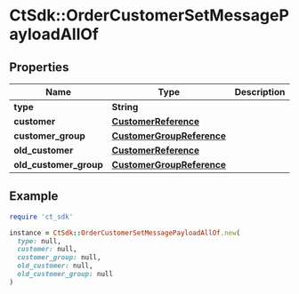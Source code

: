 # CtSdk::OrderCustomerSetMessagePayloadAllOf

## Properties

| Name | Type | Description | Notes |
| ---- | ---- | ----------- | ----- |
| **type** | **String** |  | [optional] |
| **customer** | [**CustomerReference**](CustomerReference.md) |  | [optional] |
| **customer_group** | [**CustomerGroupReference**](CustomerGroupReference.md) |  | [optional] |
| **old_customer** | [**CustomerReference**](CustomerReference.md) |  | [optional] |
| **old_customer_group** | [**CustomerGroupReference**](CustomerGroupReference.md) |  | [optional] |

## Example

```ruby
require 'ct_sdk'

instance = CtSdk::OrderCustomerSetMessagePayloadAllOf.new(
  type: null,
  customer: null,
  customer_group: null,
  old_customer: null,
  old_customer_group: null
)
```

